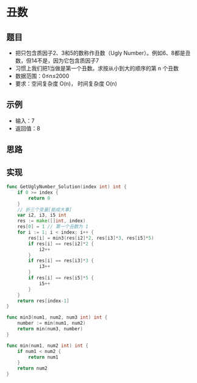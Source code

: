 # 丑数

## 题目

* 把只包含质因子2、3和5的数称作丑数（Ugly Number）。例如6、8都是丑数，但14不是，因为它包含质因子7
* 习惯上我们把1当做是第一个丑数。求按从小到大的顺序的第 n 个丑数
* 数据范围：0≤n≤2000
* 要求：空间复杂度 O(n)， 时间复杂度 O(n)

## 示例

* 输入：7
* 返回值：8

## 思路

## 实现

```go
func GetUglyNumber_Solution(index int) int {
	if 0 >= index {
		return 0
	}
	// 折三个变量[能成大事]
	var i2, i3, i5 int
	res := make([]int, index)
	res[0] = 1 // 第一个丑数为 1
	for i := 1; i < index; i++ {
		res[i] = min3(res[i2]*2, res[i3]*3, res[i5]*5)
		if res[i] == res[i2]*2 {
			i2++
		}
		if res[i] == res[i3]*3 {
			i3++
		}
		if res[i] == res[i5]*5 {
			i5++
		}
	}
	return res[index-1]
}

func min3(num1, num2, num3 int) int {
	number := min(num1, num2)
	return min(num3, number)
}

func min(num1, num2 int) int {
	if num1 < num2 {
		return num1
	}
	return num2
}
```
